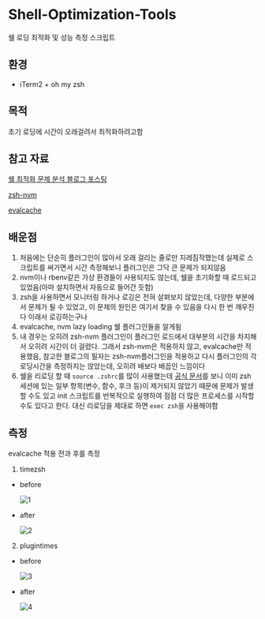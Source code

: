 # Shell-Optimization-Tools

쉘 로딩 최적화 및 성능 측정 스크립트

## 환경

- iTerm2 + oh my zsh

## 목적

초기 로딩에 시간이 오래걸려서 최적화하려고함

## 참고 자료

[쉘 최적화 문제 분석 블로그 포스팅](https://blog.mattclemente.com/2020/06/26/oh-my-zsh-slow-to-load/)

[zsh-nvm](https://github.com/lukechilds/zsh-nvm)

[evalcache](https://github.com/mroth/evalcache)

## 배운점

1. 처음에는 단순히 플러그인이 많아서 오래 걸리는 줄로만 지레짐작했는데 실제로 스크립트를 써가면서 시간 측정해보니 플러그인은 그닥 큰 문제가 되지않음
2. nvm이나 rbenv같은 가상 환경들이 사용되지도 않는데, 쉘을 초기화할 때 로드되고 있었음(아마 설치하면서 자동으로 들어간 듯함)
3. zsh을 사용하면서 모니터링 하거나 로깅은 전혀 살펴보지 않았는데, 다양한 부분에서 문제가 될 수 있었고, 이 문제의 원인은 여기서 찾을 수 있음을 다시 한 번 깨우친다 이래서 로깅하는구나
4. evalcache, nvm lazy loading 쉘 플러그인들을 알게됨
5. 내 경우는 오히려 zsh-nvm 플러그인이 플러그인 로드에서 대부분의 시간을 차지해서 오히려 시간이 더 걸렸다. 그래서 zsh-nvm은 적용하지 않고, evalcache만 적용했음, 참고한 블로그의 필자는 zsh-nvm플러그인을 적용하고 다시 플러그인의 각 로딩시간을 측정하지는 않았는데, 오히려 배보다 배꼽인 느낌이다
6. 쉘을 리로딩 할 때 `source .zshrc`를 많이 사용했는데 [공식 문서](https://github.com/ohmyzsh/ohmyzsh/wiki/FAQ#how-do-i-reload-the-zshrc-file)를 보니 이미 zsh 세션에 있는 일부 항목(변수, 함수, 후크 등)이 제거되지 않았기 때문에 문제가 발생할 수도 있고 init 스크립트를 반복적으로 실행하여 점점 더 많은 프로세스를 시작할 수도 있다고 한다. 대신 리로딩을 제대로 하면 `exec zsh`을 사용해야함

## 측정

evalcache 적용 전과 후를 측정

1. timezsh

- before

  ![1](https://user-images.githubusercontent.com/48282185/175234353-acafb22d-f34f-4070-81f1-5891d0164c55.png)

- after

  ![2](https://user-images.githubusercontent.com/48282185/175234349-61d849ba-23b2-48f1-8b4c-3b36d9a0c86b.png)

2. plugintimes

- before

  ![3](https://user-images.githubusercontent.com/48282185/175234346-f53b735b-09cd-4d39-b7cf-60789008753b.png)

- after

  ![4](https://user-images.githubusercontent.com/48282185/175234339-21364f8e-7464-47ac-8560-d7ce71077357.png)
